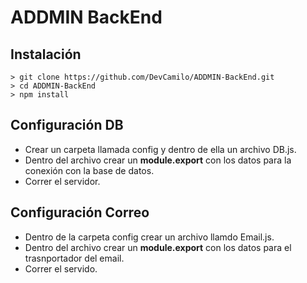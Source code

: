 # ADDMIN BackEnd

## Instalación
```
> git clone https://github.com/DevCamilo/ADDMIN-BackEnd.git
> cd ADDMIN-BackEnd
> npm install
```

## Configuración DB
- Crear un carpeta llamada config y dentro de ella un archivo DB.js.
- Dentro del archivo crear un **module.export** con los datos para la conexión con la base de datos.
- Correr el servidor.

## Configuración Correo
- Dentro de la carpeta config crear un archivo llamdo Email.js.
- Dentro del archivo crear un **module.export** con los datos para el trasnportador del email.
- Correr el servido.
